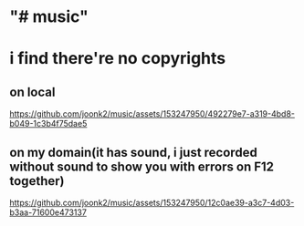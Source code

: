 "# music" 
=======
# i find there're no copyrights

## on local
https://github.com/joonk2/music/assets/153247950/492279e7-a319-4bd8-b049-1c3b4f75dae5

## on my domain(it has sound, i just recorded without sound to show you with errors on F12 together)
https://github.com/joonk2/music/assets/153247950/12c0ae39-a3c7-4d03-b3aa-71600e473137
